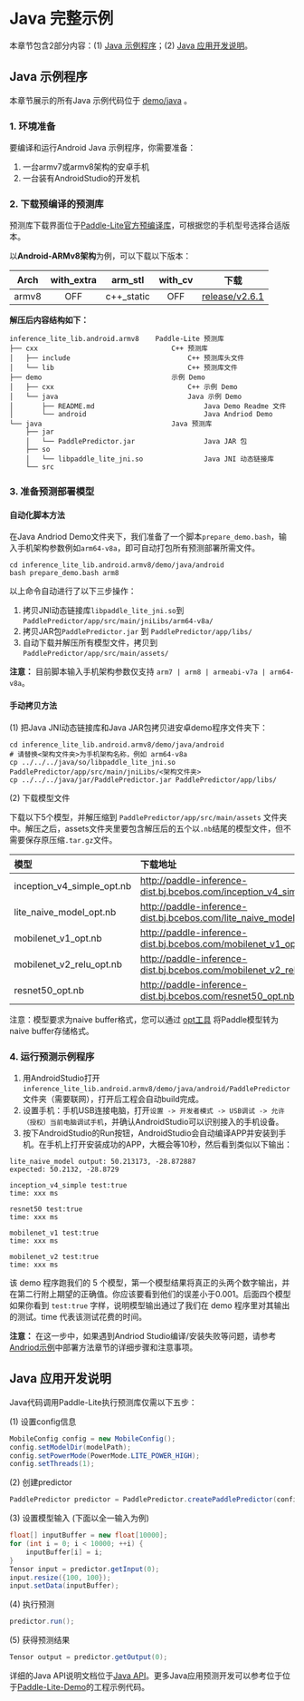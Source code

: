 # Java 完整示例

本章节包含2部分内容：(1) [Java 示例程序](java_demo.html#id1)；(2) [Java 应用开发说明](java_demo.html#id8)。

## Java 示例程序

本章节展示的所有Java 示例代码位于 [demo/java](https://github.com/PaddlePaddle/Paddle-Lite/tree/develop/lite/demo/java) 。

### 1. 环境准备

要编译和运行Android Java 示例程序，你需要准备：

1. 一台armv7或armv8架构的安卓手机
2. 一台装有AndroidStudio的开发机

### 2. 下载预编译的预测库

预测库下载界面位于[Paddle-Lite官方预编译库](release_lib)，可根据您的手机型号选择合适版本。

以**Android-ARMv8架构**为例，可以下载以下版本：

| Arch  |with_extra|arm_stl|with_cv|下载|
|:-------:|:-----:|:-----:|:-----:|:-------:|
|armv8|OFF|c++_static|OFF|[release/v2.6.1](https://paddlelite-data.bj.bcebos.com/Release/2.6.1/Android/inference_lite_lib.android.armv8.gcc.c++_static.CV_OFF.tar.gz)|

**解压后内容结构如下：**

```shell
inference_lite_lib.android.armv8    Paddle-Lite 预测库
├── cxx                                 C++ 预测库
│   ├── include                             C++ 预测库头文件
│   └── lib                                 C++ 预测库文件
├── demo                                示例 Demo
│   ├── cxx                                 C++ 示例 Demo
│   └── java                                Java 示例 Demo
│       ├── README.md                           Java Demo Readme 文件
│       └── android                             Java Andriod Demo
└── java                                Java 预测库
    ├── jar 
    │   └── PaddlePredictor.jar                 Java JAR 包
    ├── so 
    │   └── libpaddle_lite_jni.so               Java JNI 动态链接库
    └── src
```

### 3. 准备预测部署模型

#### 自动化脚本方法

在Java Andriod Demo文件夹下，我们准备了一个脚本`prepare_demo.bash`，输入手机架构参数例如`arm64-v8a`，即可自动打包所有预测部署所需文件。

```
cd inference_lite_lib.android.armv8/demo/java/android
bash prepare_demo.bash arm8
```

以上命令自动进行了以下三步操作：

1. 拷贝JNI动态链接库`libpaddle_lite_jni.so`到`PaddlePredictor/app/src/main/jniLibs/arm64-v8a/`
2. 拷贝JAR包`PaddlePredictor.jar` 到 `PaddlePredictor/app/libs/`
3. 自动下载并解压所有模型文件，拷贝到`PaddlePredictor/app/src/main/assets/`

**注意：** 目前脚本输入手机架构参数仅支持 `arm7 | arm8 | armeabi-v7a | arm64-v8a`。

#### 手动拷贝方法

(1) 把Java JNI动态链接库和Java JAR包拷贝进安卓demo程序文件夹下：

```shell
cd inference_lite_lib.android.armv8/demo/java/android
# 请替换<架构文件夹>为手机架构名称，例如 arm64-v8a
cp ../../../java/so/libpaddle_lite_jni.so PaddlePredictor/app/src/main/jniLibs/<架构文件夹>
cp ../../../java/jar/PaddlePredictor.jar PaddlePredictor/app/libs/
```

(2) 下载模型文件

下载以下5个模型，并解压缩到 `PaddlePredictor/app/src/main/assets` 文件夹中。解压之后，assets文件夹里要包含解压后的五个以`.nb`结尾的模型文件，但不需要保存原压缩`.tar.gz`文件。

| 模型| 下载地址|
| :-- | :-- |
| inception_v4_simple_opt.nb|  http://paddle-inference-dist.bj.bcebos.com/inception_v4_simple_opt.nb.tar.gz |
| lite_naive_model_opt.nb | http://paddle-inference-dist.bj.bcebos.com/lite_naive_model_opt.nb.tar.gz |
| mobilenet_v1_opt.nb | http://paddle-inference-dist.bj.bcebos.com/mobilenet_v1_opt.nb.tar.gz |
| mobilenet_v2_relu_opt.nb|  http://paddle-inference-dist.bj.bcebos.com/mobilenet_v2_relu_opt.nb.tar.gz |
| resnet50_opt.nb| http://paddle-inference-dist.bj.bcebos.com/resnet50_opt.nb.tar.gz |

注意：模型要求为naive buffer格式，您可以通过 [opt工具](../user_guides/model_optimize_tool) 将Paddle模型转为naive buffer存储格式。

### 4. 运行预测示例程序

1. 用AndroidStudio打开`inference_lite_lib.android.armv8/demo/java/android/PaddlePredictor`文件夹（需要联网），打开后工程会自动build完成。
2. 设置手机：手机USB连接电脑，打开`设置 -> 开发者模式 -> USB调试 -> 允许（授权）当前电脑调试手机`，并确认AndroidStudio可以识别接入的手机设备。
3. 按下AndroidStudio的Run按钮，AndroidStudio会自动编译APP并安装到手机。在手机上打开安装成功的APP，大概会等10秒，然后看到类似以下输出：

```
lite_naive_model output: 50.213173, -28.872887
expected: 50.2132, -28.8729

inception_v4_simple test:true
time: xxx ms

resnet50 test:true
time: xxx ms

mobilenet_v1 test:true
time: xxx ms

mobilenet_v2 test:true
time: xxx ms
```

该 demo 程序跑我们的 5 个模型，第一个模型结果将真正的头两个数字输出，并在第二行附上期望的正确值。你应该要看到他们的误差小于0.001。后面四个模型如果你看到 `test:true` 字样，说明模型输出通过了我们在 demo 程序里对其输出的测试。time 代表该测试花费的时间。

**注意：** 在这一步中，如果遇到Andriod Studio编译/安装失败等问题，请参考[Andriod示例](../demo_guides/android_app_demo.html#id6)中部署方法章节的详细步骤和注意事项。

## Java 应用开发说明

Java代码调用Paddle-Lite执行预测库仅需以下五步：

(1) 设置config信息

```java
MobileConfig config = new MobileConfig();
config.setModelDir(modelPath);
config.setPowerMode(PowerMode.LITE_POWER_HIGH);
config.setThreads(1);
```

(2) 创建predictor

```java
PaddlePredictor predictor = PaddlePredictor.createPaddlePredictor(config);
```

(3) 设置模型输入 (下面以全一输入为例)

```java
float[] inputBuffer = new float[10000];
for (int i = 0; i < 10000; ++i) {
    inputBuffer[i] = i;
}
Tensor input = predictor.getInput(0);
input.resize({100, 100});
input.setData(inputBuffer);
```

(4) 执行预测

```java
predictor.run();
```

(5) 获得预测结果

```java
Tensor output = predictor.getOutput(0);
```

详细的Java API说明文档位于[Java API](../api_reference/java_api_doc)。更多Java应用预测开发可以参考位于位于[Paddle-Lite-Demo](https://github.com/PaddlePaddle/Paddle-Lite-Demo)的工程示例代码。
